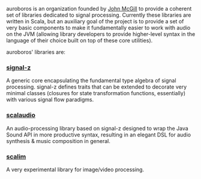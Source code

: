 auroboros is an organization founded by [John McGill](https://github.com/fat0wl) to provide a coherent set of libraries dedicated to signal processing. Currently these libraries are written in Scala, but an auxiliary goal of the project is to provide a set of very basic components to make it fundamentally easier to work with audio on the JVM (allowing library developers to provide higher-level syntax in the language of their choice built on top of these core utilities).

auroboros' libraries are:

### [signal-z](/signal-z)

A generic core encapsulating the fundamental type algebra of signal processing. signal-z defines traits that can be extended to decorate very minimal classes (closures for state transformation functions, essentially) with various signal flow paradigms.

### [scalaudio](/scalaudio)

An audio-processing library based on signal-z designed to wrap the Java Sound API in more productive syntax, resulting in an elegant DSL for audio synthesis & music composition in general.

### [scalim](/scalim)

A very experimental library for image/video processing.
